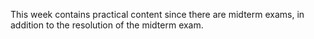 This week contains practical content since there are midterm exams, in addition to the resolution of the midterm exam.